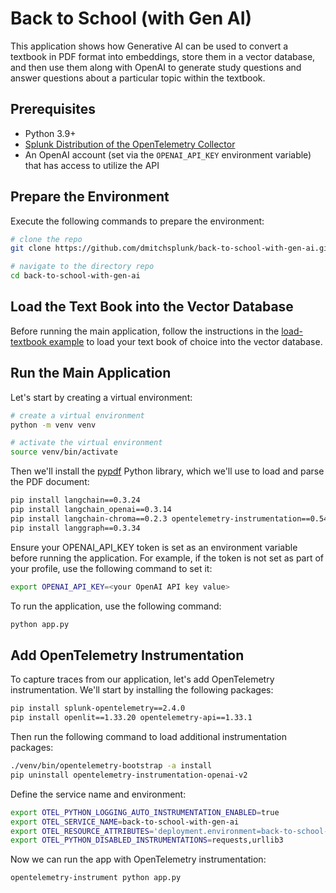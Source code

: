 # Back to School (with Gen AI)

This application shows how Generative AI can be used to convert a 
textbook in PDF format into embeddings, store them in a vector database, 
and then use them along with OpenAI to generate study questions and
answer questions about a particular topic within the textbook. 

## Prerequisites

* Python 3.9+
* [Splunk Distribution of the OpenTelemetry Collector](https://docs.splunk.com/observability/en/gdi/opentelemetry/opentelemetry.html#otel-intro-install)
* An OpenAI account (set via the `OPENAI_API_KEY` environment variable) that has access to utilize the API

## Prepare the Environment

Execute the following commands to prepare the environment: 

``` bash
# clone the repo 
git clone https://github.com/dmitchsplunk/back-to-school-with-gen-ai.git

# navigate to the directory repo
cd back-to-school-with-gen-ai
```

## Load the Text Book into the Vector Database

Before running the main application, follow the instructions in 
the [load-textbook example](./load-textbook/README.md) 
to load your text book of choice into the vector database. 

## Run the Main Application 

Let's start by creating a virtual environment:

``` bash
# create a virtual environment
python -m venv venv

# activate the virtual environment
source venv/bin/activate
```

Then we'll install the [pypdf](https://pypdf.readthedocs.io/en/stable/) Python library,
which we'll use to load and parse the PDF document:

``` bash
pip install langchain==0.3.24
pip install langchain_openai==0.3.14
pip install langchain-chroma==0.2.3 opentelemetry-instrumentation==0.54b1 opentelemetry-instrumentation-asgi==0.54b1 opentelemetry-instrumentation-fastapi==0.54b1
pip install langgraph==0.3.34
```

Ensure your OPENAI_API_KEY token is set as an environment variable before running
the application.  For example, if the token is not set as part of your profile,
use the following command to set it:

``` bash
export OPENAI_API_KEY=<your OpenAI API key value> 
```

To run the application, use the following command:

``` bash 
python app.py 
```

## Add OpenTelemetry Instrumentation

To capture traces from our application, let's add OpenTelemetry instrumentation. 
We'll start by installing the following packages: 

``` bash
pip install splunk-opentelemetry==2.4.0
pip install openlit==1.33.20 opentelemetry-api==1.33.1
```

Then run the following command to load additional instrumentation packages: 

``` bash
./venv/bin/opentelemetry-bootstrap -a install
pip uninstall opentelemetry-instrumentation-openai-v2
```

Define the service name and environment: 

``` bash
export OTEL_PYTHON_LOGGING_AUTO_INSTRUMENTATION_ENABLED=true
export OTEL_SERVICE_NAME=back-to-school-with-gen-ai
export OTEL_RESOURCE_ATTRIBUTES='deployment.environment=back-to-school-with-gen-ai'
export OTEL_PYTHON_DISABLED_INSTRUMENTATIONS=requests,urllib3
```

Now we can run the app with OpenTelemetry instrumentation: 

``` bash
opentelemetry-instrument python app.py
```
